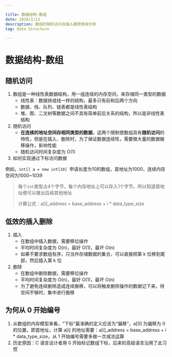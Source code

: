 ```yaml
---

title: 数据结构-数组
date: 2020/2/13
description: 数组的随机访问及插入删除效率分析
tag: Data Structure

---
```




# 数据结构-数组

## 随机访问

1. 数组是一种线性表数据结构，用一组连续的内存空间，来存储同一类型的数据
    - 线性表：数据排成线一样的结构，最多只有前和后两个方向
    - 数据、栈、队列、链表都是线性表结构
    - 堆、图、二叉树等数据之间不具有简单前后关系的结构，所以是非线性表结构
2. 随机访问
    - **在连续的地址空间存相同类型的数据**。这两个限制使数组具有**随机访问**的特性，但是在插入、删除时，为了保证数据连续性，需要做大量的数据搬移操作，影响性能
    - 随机访问时间复杂度为 O(1)
3. 如何实现通过下标访问数据

  例如，`int[] a = new int[10] `申请长度为10的数组，首地址为1000，连续内存空间为1000~1039

>每个`int`类型占4个字节，每个内存地址上可以存入1个字节。所以知道首地址便可以推出后续其他地址
>
>计算公式：a[i]_address = base_address +  i * data_type_size  

## 低效的插入删除

1. 插入
   - 在数组中插入数据，需要移位操作
   - 平均时间复杂度为 O(n)，最好 O(1)，最坏 O(n)
   - 如果不要求数组有序，只当作存储数据的集合，可以直接把第 k 位移到尾部，然后插入第 k 位
2. 删除
   - 在数组中删除数据，需要移位操作
   - 平均时间复杂度为 O(n)，最好 O(1)，最坏 O(n)
   - 为了避免连续删除造成连续搬移，可以将触发删除操作的数据记下来，待空间不够时，集中进行搬移

## 为何从 0 开始编号

1. 从数组的内存模型来看，“下标“最准确的定义应该为”偏移“，a[0] 为偏移为 0 的位置，即首地址，计算 a[i] 的地址需要：a[i]_address = base_address +  i * data_type_size，从 1 开始编号需要多做一次减法运算
2. 历史原因：C 语言设计者用 0 开始标记数组下标，后来的高级语言沿用了此习惯